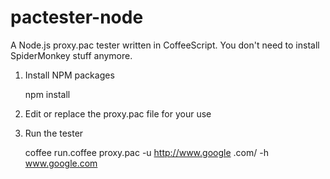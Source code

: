 pactester-node
==============

A Node.js proxy.pac tester written in CoffeeScript. 
You don't need to install SpiderMonkey stuff anymore.

1.  Install NPM packages

    npm install

2.  Edit or replace the proxy.pac file for your use

3.  Run the tester

    coffee run.coffee proxy.pac -u http://www.google
    .com/ -h www.google.com
